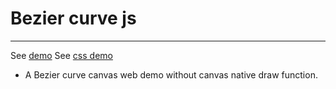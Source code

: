# Bezier curve js
---------
See [demo](https://magicxie.github.io/bezier/bezier.html)
See [css demo](https://magicxie.github.io/bezier/bezierCss.html)
* A Bezier curve canvas web demo without canvas native draw function.
